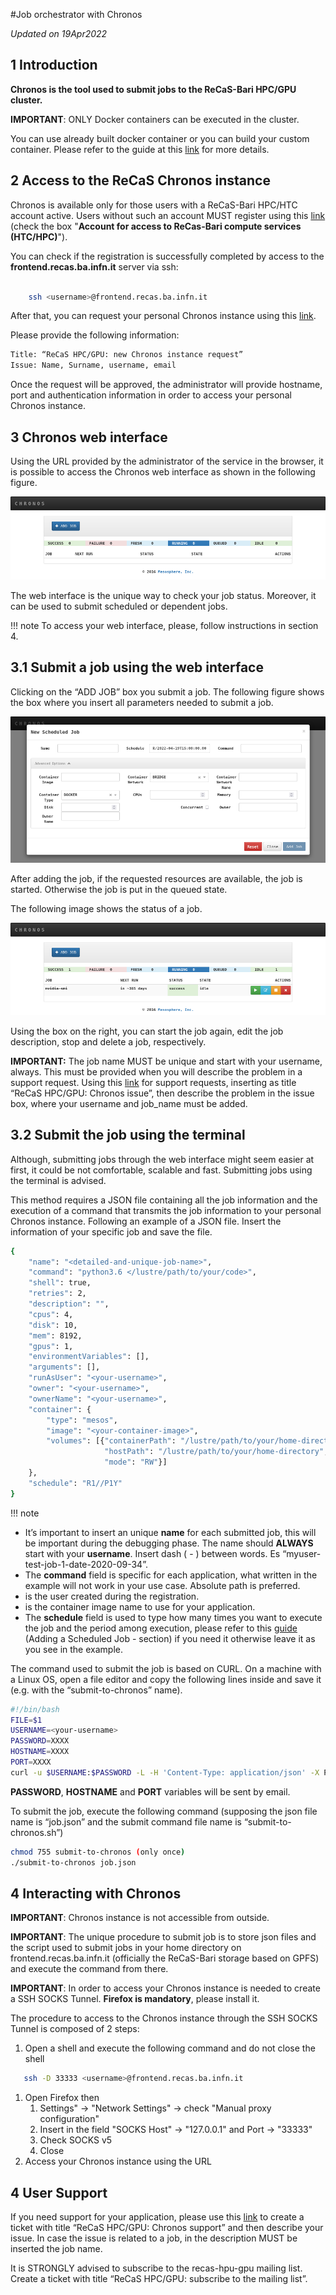 
#Job orchestrator with Chronos

*Updated on 19Apr2022*	

## 1 Introduction
**Chronos is the tool used to submit jobs to the ReCaS-Bari HPC/GPU cluster.**

**IMPORTANT**: ONLY Docker containers can be executed in the cluster.

You can use already built docker container or you can build your custom container. Please refer to the guide at this [link](https://jvino.github.io/cluster-hpc-gpu-guides/guides/docker_and_dockerfile/) for more details.

## 2 Access to the ReCaS Chronos instance
Chronos is available only for those users with a ReCaS-Bari HPC/HTC account active. Users without such an account MUST register using this [link](https://www.recas-bari.it/index.php/en/recas-bari-servizi-en/richiesta-credenziali-2) (check the box "**Account for access to ReCas-Bari compute services (HTC/HPC)**").

You can check if the registration is successfully completed by access to the **frontend.recas.ba.infn.it** server via ssh:

```bash

	ssh <username>@frontend.recas.ba.infn.it
```

After that, you can request your personal Chronos instance using this [link](https://www.recas-bari.it/index.php/en/recas-bari-servizi-en/support-request).

Please provide the following information:


```bash
Title: “ReCaS HPC/GPU: new Chronos instance request”
Issue: Name, Surname, username, email
```

Once the request will be approved, the administrator will provide hostname, port and authentication information in order to access your personal Chronos instance.

## 3 Chronos web interface  
Using the URL provided by the administrator of the service in the browser, it is possible to access the Chronos web interface as shown in the following figure.

![inital_screen](images/inital_screen.png)

The web interface is the unique way to check your job status. Moreover, it can be used to submit scheduled or dependent jobs.

!!! note 
    To access your web interface, please, follow instructions in section 4.

## 3.1 Submit a job using the web interface
Clicking on the “ADD JOB” box you submit a job. The following figure shows the box where you insert all parameters needed to submit a job.

![graphical_job_submission](images/graphical_job_submission.png)

After adding the job, if the requested resources are available, the job is started. Otherwise the job is put in the queued state.

The following image shows the status of a job.

![job_state](images/job_state.png)

Using the box on the right, you can start the job again, edit the job description, stop and delete a job, respectively.

**IMPORTANT:** The job name MUST be unique and start with your username, always. This must be provided when you will describe the problem in a support request. Using this [link](https://www.recas-bari.it/index.php/en/recas-bari-servizi-en/support-request) for support requests, inserting as title “ReCaS HPC/GPU: Chronos issue”, then describe the problem in the issue box, where your username and job\_name must be added.
## 3.2 Submit the job using the terminal
Although, submitting jobs through the web interface might seem easier at first, it could be not comfortable, scalable and fast. Submitting jobs using the terminal is advised.

This method requires a JSON file containing all the job information and the execution of a command that transmits the job information to your personal Chronos instance. Following an example of a JSON file. Insert the information of your specific job and save the file.

```bash
{
	"name": "<detailed-and-unique-job-name>",
	"command": "python3.6 </lustre/path/to/your/code>",
	"shell": true,
	"retries": 2,
	"description": "",
	"cpus": 4,
	"disk": 10,
	"mem": 8192,
	"gpus": 1,
	"environmentVariables": [],
	"arguments": [],
	"runAsUser": "<your-username>",
	"owner": "<your-username>",
	"ownerName": "<your-username>",
	"container": {
		"type": "mesos",
		"image": "<your-container-image>",
		"volumes": [{"containerPath": "/lustre/path/to/your/home-directory>", 
			         "hostPath": "/lustre/path/to/your/home-directory", 
             		 "mode": "RW"}]
    },
	"schedule": "R1//P1Y"
}
```

!!! note 
- It’s important to insert an unique **name** for each submitted job, this will be important during the debugging phase. The name should **ALWAYS** start with your **username**. Insert dash ( - ) between words. Es “myuser-test-job-1-date-2020-09-34”.
- The **command** field is specific for each application, what written in the example will not work in your use case. Absolute path is preferred.
- **<your-username>** is the user created during the registration.
- **<your-container-image>** is the container image name to use for your application.
- The **schedule** field is used to type how many times you want to execute the job and the period among execution, please refer to this [guide](https://mesos.github.io/chronos/docs/api.html) (Adding a Scheduled Job - section) if you need it otherwise leave it as you see in the example.

The command used to submit the job is based on CURL. On a machine with a Linux OS, open a file editor and copy the following lines inside and save it (e.g. with the “submit-to-chronos” name).

```bash
#!/bin/bash
FILE=$1
USERNAME=<your-username>
PASSWORD=XXXX
HOSTNAME=XXXX
PORT=XXXX
curl -u $USERNAME:$PASSWORD -L -H 'Content-Type: application/json' -X POST --data-binary "@$FILE" http://$HOSTNAME:$PORT/v1/scheduler/iso8601
```

**PASSWORD**, **HOSTNAME** and **PORT** variables will be sent by email.

To submit the job, execute the following command (supposing the json file name is “job.json” and the submit command file name is “submit-to-chronos.sh”)

```bash
chmod 755 submit-to-chronos (only once)
./submit-to-chronos job.json
```

## 4 Interacting with Chronos
**IMPORTANT**: Chronos instance is not accessible from outside.

**IMPORTANT**: The unique procedure to submit job is to store json files and the script used to submit jobs in your home directory on frontend.recas.ba.infn.it (officially the ReCaS-Bari storage based on GPFS) and execute the command from there.

**IMPORTANT**: In order to access your Chronos instance is needed to create a SSH SOCKS Tunnel. **Firefox is mandatory**, please install it.

The procedure to access to the Chronos instance through the SSH SOCKS Tunnel is composed of 2 steps:

1. Open a shell and execute the following command and do not close the shell 
```bash
   ssh -D 33333 <username>@frontend.recas.ba.infn.it
```
1. Open Firefox then
   1. Settings" -> "Network Settings" -> check "Manual proxy configuration"
   1. Insert in the field "SOCKS Host" ->  "127.0.0.1" and Port -> "33333"
   1. Check SOCKS v5
   1. Close
2. Access your Chronos instance using the URL

## 4 User Support
If you need support for your application, please use this [link](https://www.recas-bari.it/index.php/en/recas-bari-servizi-en/support-request) to create a ticket with title “ReCaS HPC/GPU: Chronos support” and then describe your issue. In case the issue is related to a job, in the description MUST be inserted the job name.

It is STRONGLY advised to subscribe to the recas-hpu-gpu mailing list. Create a ticket with title “ReCaS HPC/GPU: subscribe to the mailing list”.
